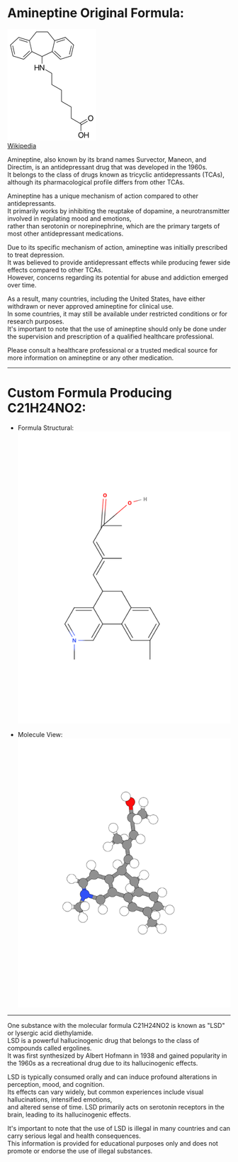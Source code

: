 # Amineptine Original Formula:  
![img](/assets/docs/synthesis/substances/formulas/syn/3/imgs/Amineptine.svg.png)   
[Wikipedia](https://en.wikipedia.org/wiki/Amineptine)   

Amineptine, also known by its brand names Survector, Maneon, and Directim, is an antidepressant drug that was developed in the 1960s.   
 It belongs to the class of drugs known as tricyclic antidepressants (TCAs),    
  although its pharmacological profile differs from other TCAs.   

  Amineptine has a unique mechanism of action compared to other antidepressants.     
   It primarily works by inhibiting the reuptake of dopamine, a neurotransmitter involved in regulating mood and emotions,     
    rather than serotonin or norepinephrine, which are the primary targets of most other antidepressant medications.    

   Due to its specific mechanism of action, amineptine was initially prescribed to treat depression.     
    It was believed to provide antidepressant effects while producing fewer side effects compared to other TCAs.     
     However, concerns regarding its potential for abuse and addiction emerged over time.    

   As a result, many countries, including the United States, have either withdrawn or never approved amineptine for clinical use.     
    In some countries, it may still be available under restricted conditions or for research purposes.     
     It's important to note that the use of amineptine should only be done under the supervision and prescription of a qualified healthcare professional.   

Please consult a healthcare professional or a trusted medical source for more information on amineptine or any other medication.    

-------

# Custom Formula Producing C21H24NO2:   
- Formula Structural:   
![img](/assets/docs/synthesis/substances/formulas/syn/3/imgs/MolView%20(structural%20formula).png)  
   
- Molecule View:   
![img](/assets/docs/synthesis/substances/formulas/syn/3/imgs/MolView%20(model).png)   

-------

One substance with the molecular formula C21H24NO2 is known as "LSD" or lysergic acid diethylamide.   
 LSD is a powerful hallucinogenic drug that belongs to the class of compounds called ergolines.   
  It was first synthesized by Albert Hofmann in 1938 and gained popularity in the 1960s as a recreational drug due to its hallucinogenic effects.   

LSD is typically consumed orally and can induce profound alterations in perception, mood, and cognition.    
 Its effects can vary widely, but common experiences include visual hallucinations, intensified emotions,    
  and altered sense of time. LSD primarily acts on serotonin receptors in the brain, leading to its hallucinogenic effects.   

It's important to note that the use of LSD is illegal in many countries and can carry serious legal and health consequences.     
 This information is provided for educational purposes only and does not promote or endorse the use of illegal substances.   

